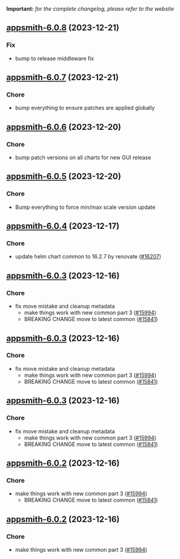 **Important:**
*for the complete changelog, please refer to the website*




## [appsmith-6.0.8](https://github.com/truecharts/charts/compare/appsmith-6.0.7...appsmith-6.0.8) (2023-12-21)

### Fix

- bump to release middleware fix
  
  


## [appsmith-6.0.7](https://github.com/truecharts/charts/compare/appsmith-6.0.6...appsmith-6.0.7) (2023-12-21)

### Chore

- bump everything to ensure patches are applied globally
  
  


## [appsmith-6.0.6](https://github.com/truecharts/charts/compare/appsmith-6.0.5...appsmith-6.0.6) (2023-12-20)

### Chore

- bump patch versions on all charts for new GUI release
  
  


## [appsmith-6.0.5](https://github.com/truecharts/charts/compare/appsmith-6.0.4...appsmith-6.0.5) (2023-12-20)

### Chore

- Bump everything to force min/max scale version update
  
  


## [appsmith-6.0.4](https://github.com/truecharts/charts/compare/appsmith-6.0.3...appsmith-6.0.4) (2023-12-17)

### Chore

- update helm chart common to 16.2.7 by renovate ([#16207](https://github.com/truecharts/charts/issues/16207))
  
  


## [appsmith-6.0.3](https://github.com/truecharts/charts/compare/appsmith-5.0.37...appsmith-6.0.3) (2023-12-16)

### Chore

- fix move mistake and cleanup metadata
  - make things work with new common part 3 ([#15994](https://github.com/truecharts/charts/issues/15994))
  - BREAKING CHANGE move to latest common ([#15841](https://github.com/truecharts/charts/issues/15841))
  
  


## [appsmith-6.0.3](https://github.com/truecharts/charts/compare/appsmith-5.0.37...appsmith-6.0.3) (2023-12-16)

### Chore

- fix move mistake and cleanup metadata
  - make things work with new common part 3 ([#15994](https://github.com/truecharts/charts/issues/15994))
  - BREAKING CHANGE move to latest common ([#15841](https://github.com/truecharts/charts/issues/15841))
  
  


## [appsmith-6.0.3](https://github.com/truecharts/charts/compare/appsmith-5.0.37...appsmith-6.0.3) (2023-12-16)

### Chore

- fix move mistake and cleanup metadata
  - make things work with new common part 3 ([#15994](https://github.com/truecharts/charts/issues/15994))
  - BREAKING CHANGE move to latest common ([#15841](https://github.com/truecharts/charts/issues/15841))
  
  


## [appsmith-6.0.2](https://github.com/truecharts/charts/compare/appsmith-5.0.37...appsmith-6.0.2) (2023-12-16)

### Chore

- make things work with new common part 3 ([#15994](https://github.com/truecharts/charts/issues/15994))
  - BREAKING CHANGE move to latest common ([#15841](https://github.com/truecharts/charts/issues/15841))
  
  


## [appsmith-6.0.2](https://github.com/truecharts/charts/compare/appsmith-5.0.37...appsmith-6.0.2) (2023-12-16)

### Chore

- make things work with new common part 3 ([#15994](https://github.com/truecharts/charts/issues/15994))
